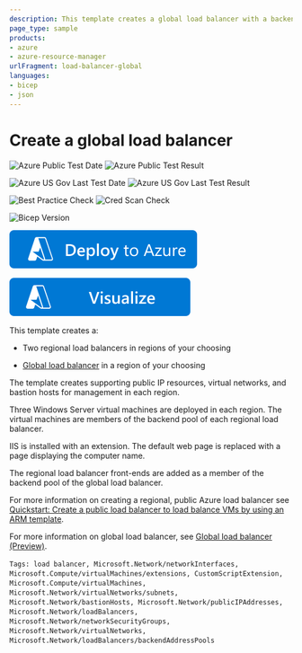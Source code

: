 ```yaml
---
description: This template creates a global load balancer with a backend pool containing two regional load balancers. global load balancer is currently available in limited regions. The regional load balancers behind the global load balancer can be in any region.
page_type: sample
products:
- azure
- azure-resource-manager
urlFragment: load-balancer-global
languages:
- bicep
- json
---
```

# Create a global load balancer

![Azure Public Test Date](https://azurequickstartsservice.blob.core.windows.net/badges/quickstarts/microsoft.network/load-balancer-cross-region/PublicLastTestDate.svg)
![Azure Public Test Result](https://azurequickstartsservice.blob.core.windows.net/badges/quickstarts/microsoft.network/load-balancer-cross-region/PublicDeployment.svg)

![Azure US Gov Last Test Date](https://azurequickstartsservice.blob.core.windows.net/badges/quickstarts/microsoft.network/load-balancer-cross-region/FairfaxLastTestDate.svg)
![Azure US Gov Last Test Result](https://azurequickstartsservice.blob.core.windows.net/badges/quickstarts/microsoft.network/load-balancer-cross-region/FairfaxDeployment.svg)

![Best Practice Check](https://azurequickstartsservice.blob.core.windows.net/badges/quickstarts/microsoft.network/load-balancer-cross-region/BestPracticeResult.svg)
![Cred Scan Check](https://azurequickstartsservice.blob.core.windows.net/badges/quickstarts/microsoft.network/load-balancer-cross-region/CredScanResult.svg)

![Bicep Version](https://azurequickstartsservice.blob.core.windows.net/badges/quickstarts/microsoft.network/load-balancer-cross-region/BicepVersion.svg)

[![Deploy To Azure](https://raw.githubusercontent.com/Azure/azure-quickstart-templates/master/1-CONTRIBUTION-GUIDE/images/deploytoazure.svg?sanitize=true)](https://portal.azure.com/#create/Microsoft.Template/uri/https%3A%2F%2Fraw.githubusercontent.com%2FAzure%2Fazure-quickstart-templates%2Fmaster%2Fquickstarts%2Fmicrosoft.network%2Fload-balancer-cross-region%2Fazuredeploy.json)

[![Visualize](https://raw.githubusercontent.com/Azure/azure-quickstart-templates/master/1-CONTRIBUTION-GUIDE/images/visualizebutton.svg?sanitize=true)](http://armviz.io/#/?load=https%3A%2F%2Fraw.githubusercontent.com%2FAzure%2Fazure-quickstart-templates%2Fmaster%2Fquickstarts%2Fmicrosoft.network%2Fload-balancer-cross-region%2Fazuredeploy.json)

This template creates a:

* Two regional load balancers in regions of your choosing

* [Global load balancer](https://learn.microsoft.com/azure/load-balancer/cross-region-overview) in a region of your choosing

The template creates supporting public IP resources, virtual networks, and bastion hosts for management in each region.

Three Windows Server virtual machines are deployed in each region. The virtual machines are members of the backend pool of each regional load balancer.

IIS is installed with an extension. The default web page is replaced with a page displaying the computer name.

The regional load balancer front-ends are added as a member of the backend pool of the global load balancer.

For more information on creating a regional, public Azure load balancer see [Quickstart: Create a public load balancer to load balance VMs by using an ARM template](https://learn.microsoft.com/azure/load-balancer/quickstart-load-balancer-standard-public-template).

For more information on global load balancer, see [Global load balancer (Preview)](https://learn.microsoft.com/azure/load-balancer/cross-region-overview).

`Tags: load balancer, Microsoft.Network/networkInterfaces, Microsoft.Compute/virtualMachines/extensions, CustomScriptExtension, Microsoft.Compute/virtualMachines, Microsoft.Network/virtualNetworks/subnets, Microsoft.Network/bastionHosts, Microsoft.Network/publicIPAddresses, Microsoft.Network/loadBalancers, Microsoft.Network/networkSecurityGroups, Microsoft.Network/virtualNetworks, Microsoft.Network/loadBalancers/backendAddressPools`
